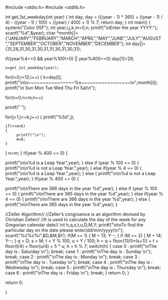 #include <stdio.h>
#include <stdlib.h>

int get_1st_weekday(int year)
{
    int day;
    day = (((year - 1) * 365) + ((year - 1) / 4) - ((year - 1) / 100) + ((year) / 400) + 1) % 7;
    return day;
}
int main()
{
system("Color 05F");
int year,i,j,k,m=0,n;
printf("\nEnter the year YYYY:");
scanf("%d",&year);
char *month[]={"JANUARY","FEBRUARY","MARCH","APRIL","MAY","JUNE","JULY","AUGUST","SEPTEMBER","OCTOBER","NOVEMBER","DECEMBER"};
int day[]={31,28,31,30,31,30,31,31,30,31,30,31};

if((year%4==0 && year%100!=0) || year%400==0)
    day[1]=29;

    n=get_1st_weekday(year);

for(i=0;i<12;i++)
{
    k=day[i];
    printf("\n\n~~~~~~~~~~~~~~~~%s~~~~~~~~~~~~~~~~~\n",month[i]);
printf("\n  Sun  Mon  Tue  Wed  Thu  Fri  Sat\n");

for(n=0;n<m;n++)

printf("     ");

for(j=1;j<=k;j++)
{
    printf("%5d",j);

    if(++m>6)
    {
         printf("\n");
         m=0;
    }

}
n=m;
}
if(year % 400 == 0)
{

printf("\n\n%d is a Leap Year",year);
}
else if (year % 100 == 0)
{
    printf("\n\n%d is not a Leap Year.",year);
}
else if(year % 4 == 0)
{
    printf("\n\n%d is a Leap Year.",year);
}
else
{
 printf("\n\n%d is not a Leap Year.",year);
}
if(year % 400 == 0)
{

printf("\n\nThere are 366 days in the year %d",year);
}
else if (year % 100 == 0)
{
    printf("\n\nThere are 365 days in the year %d",year);
}
else if(year % 4 == 0)
{
    printf("\n\nThere are 366 days in the year %d",year);
}
else
{
 printf("\n\nThere are 365 days in the year %d",year);
}

//Zeller Algorithm//
//Zeller’s congruence is an algorithm devised by Christian Zeller//
//It is used to calculate the day of the week for any Gregorian calendar date//
 int h,q,s,t,u,D,M,Y;
  printf("\n\nTo find the particular day on the date please enter(dd/mm/yyyy)\n");
  scanf("%i/%i/%i",&D,&M,&Y);
  if(M == 1)
  {
    M = 13;
    Y--;
  }
  if (M == 2)
  {
    M = 14;
    Y--;
  }
  q = D;
  s = M;
  t = Y % 100;
  u = Y / 100;
  h = q + floor(13/5*(s+1)) + t + floor(t/4) +  floor(u/4) + 5 * u;
  h = h % 7;
  switch(h)
  {
    case 0 : printf("\nThe day is : Saturday \n");
break;
    case 1 : printf("\nThe day is : Sunday \n");
break;
    case 2 : printf("\nThe day is : Monday \n");
break;
    case 3 : printf("\nThe day is : Tuesday \n");
break;
    case 4 : printf("\nThe day is : Wednesday \n");
break;
    case 5 : printf("\nThe day is : Thursday \n");
break;
    case 6 : printf("\nThe day is : Friday \n");
break;
  }
return 0;
}

return 0;

}
